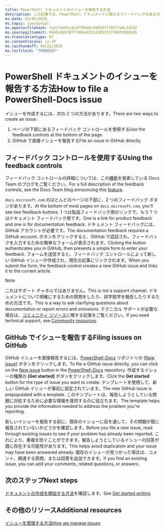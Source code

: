 ```yaml
---
title: PowerShell ドキュメントのイシューを報告する方法
description: この記事では、PowerShell ドキュメントに関するフィードバックを送る方法について説明します。
ms.date: 03/05/2020
ms.topic: conceptual
ms.openlocfilehash: fa2c74d55cdcd779646c50d58f7705f7a4c33542
ms.sourcegitcommit: 6545c60578f7745be015111052fd7769f8289296
ms.translationtype: HT
ms.contentlocale: ja-JP
ms.lasthandoff: 04/22/2020
ms.locfileid: "79060297"
---
```

# <a name="how-to-file-a-powershell-docs-issue"></a><span data-ttu-id="3ef7f-103">PowerShell ドキュメントのイシューを報告する方法</span><span class="sxs-lookup"><span data-stu-id="3ef7f-103">How to file a PowerShell-Docs issue</span></span>

<span data-ttu-id="3ef7f-104">イシューを作成するには、次の 2 つの方法があります。</span><span class="sxs-lookup"><span data-stu-id="3ef7f-104">There are two ways to create an issue:</span></span>

1. <span data-ttu-id="3ef7f-105">ページの下部にあるフィードバック コントロールを使用する</span><span class="sxs-lookup"><span data-stu-id="3ef7f-105">Use the feedback controls at the bottom of the page.</span></span>
1. <span data-ttu-id="3ef7f-106">GitHub で直接イシューを報告する</span><span class="sxs-lookup"><span data-stu-id="3ef7f-106">File an issue in GitHub directly</span></span>

## <a name="using-the-feedback-controls"></a><span data-ttu-id="3ef7f-107">フィードバック コントロールを使用する</span><span class="sxs-lookup"><span data-stu-id="3ef7f-107">Using the feedback controls</span></span>

<span data-ttu-id="3ef7f-108">フィードバック コントロールの詳細については、この[機能][feedback]を発表している Docs Team のブログをご覧ください。</span><span class="sxs-lookup"><span data-stu-id="3ef7f-108">For a full description of the feedback controls, see the Docs Team blog announcing this [feature][feedback].</span></span>

<span data-ttu-id="3ef7f-109">`docs.microsoft.com` のほとんどのページの下部に、2 つのフィードバック ボタンがあります。</span><span class="sxs-lookup"><span data-stu-id="3ef7f-109">At the bottom of most pages on `docs.microsoft.com`, you'll see two feedback buttons.</span></span> <span data-ttu-id="3ef7f-110">1 つは製品フィードバック用のリンクで、もう 1 つはドキュメント フィードバック用です。</span><span class="sxs-lookup"><span data-stu-id="3ef7f-110">One is a link for product feedback and one is for documentation feedback.</span></span> <span data-ttu-id="3ef7f-111">ドキュメント フィードバックには、GitHub アカウントが必要です。</span><span class="sxs-lookup"><span data-stu-id="3ef7f-111">The documentation feedback requires a GitHub account.</span></span> <span data-ttu-id="3ef7f-112">ボタンをクリックすると、GitHub で認証され、フィードバックを入力するための簡単なフォームが表示されます。</span><span class="sxs-lookup"><span data-stu-id="3ef7f-112">Clicking the button authenticates you in GitHub, then presents a simple form to enter your feedback.</span></span> <span data-ttu-id="3ef7f-113">フォームを送信すると、フィードバック コントロールによって新しい GitHub イシューが作成され、現在の記事にリンクされます。</span><span class="sxs-lookup"><span data-stu-id="3ef7f-113">When you submit the form, the feedback control creates a new GitHub issue and links it to the current article.</span></span>

> [!NOTE]
> <span data-ttu-id="3ef7f-114">これはサポート チャネルではありません。</span><span class="sxs-lookup"><span data-stu-id="3ef7f-114">This is not a support channel.</span></span> <span data-ttu-id="3ef7f-115">ドキュメントについて明確にするための質問をしたり、誤字脱字を報告したりするための方法です。</span><span class="sxs-lookup"><span data-stu-id="3ef7f-115">This is a way to ask clarifying questions about documentation or report errors and omissions.</span></span> <span data-ttu-id="3ef7f-116">テクニカル サポートが必要な場合は、[コミュニティ リソース](../community-support.md)に関する記事をご覧ください。</span><span class="sxs-lookup"><span data-stu-id="3ef7f-116">If you need technical support, see [Community resources](../community-support.md).</span></span>

## <a name="filing-issues-on-github"></a><span data-ttu-id="3ef7f-117">GitHub でイシューを報告する</span><span class="sxs-lookup"><span data-stu-id="3ef7f-117">Filing issues on GitHub</span></span>

<span data-ttu-id="3ef7f-118">GitHub イシューを直接報告するには、[PowerShell-Docs][docs-issues] リポジトリの [[New issue]][new-issue] ボタンをクリックします。</span><span class="sxs-lookup"><span data-stu-id="3ef7f-118">To file a GitHub issue directly, you can click on the [New issue][new-issue] button in the [PowerShell-Docs][docs-issues] repository.</span></span> <span data-ttu-id="3ef7f-119">作成するイシューの種類の **[Get started]** ボタンをクリックします。</span><span class="sxs-lookup"><span data-stu-id="3ef7f-119">Click the **Get started** button for the type of issue you want to create.</span></span> <span data-ttu-id="3ef7f-120">テンプレートを使用して、新しい GitHub イシューが事前に設定されています。</span><span class="sxs-lookup"><span data-stu-id="3ef7f-120">The new GitHub issue is prepopulated with a template.</span></span> <span data-ttu-id="3ef7f-121">このテンプレートは、報告しようとしている問題に対処するために必要な情報を提供するのに役立ちます。</span><span class="sxs-lookup"><span data-stu-id="3ef7f-121">The template helps you provide the information needed to address the problem you're reporting.</span></span>

<span data-ttu-id="3ef7f-122">新しいイシューを報告する前に、既存のイシューに目を通して、その問題が既に報告されていないかどうかを確認します。</span><span class="sxs-lookup"><span data-stu-id="3ef7f-122">Before you file a new issue, read through existing issues to see if your problem has already been reported.</span></span> <span data-ttu-id="3ef7f-123">これにより、重複を防ぐことができます。報告しようとしているイシューの回答が既に存在する可能性があります。</span><span class="sxs-lookup"><span data-stu-id="3ef7f-123">This helps avoid duplication and your issue may have been answered already.</span></span> <span data-ttu-id="3ef7f-124">既存のイシューが見つかった場合は、コメント、関連する質問、または回答を追加できます。</span><span class="sxs-lookup"><span data-stu-id="3ef7f-124">If you find an existing issue, you can add your comments, related questions, or answers.</span></span>

## <a name="next-steps"></a><span data-ttu-id="3ef7f-125">次のステップ</span><span class="sxs-lookup"><span data-stu-id="3ef7f-125">Next steps</span></span>

<span data-ttu-id="3ef7f-126">[ドキュメントの作成を開始する方法](get-started-writing.md)を確認します。</span><span class="sxs-lookup"><span data-stu-id="3ef7f-126">See [Get started writing](get-started-writing.md).</span></span>

## <a name="additional-resources"></a><span data-ttu-id="3ef7f-127">その他のリソース</span><span class="sxs-lookup"><span data-stu-id="3ef7f-127">Additional resources</span></span>

[<span data-ttu-id="3ef7f-128">イシューを管理する方法</span><span class="sxs-lookup"><span data-stu-id="3ef7f-128">How we manage issues</span></span>](managing-issues.md)

<!-- reference links -->
[feedback]: /teamblog/a-new-feedback-system-is-coming-to-docs
[new-issue]: https://github.com/MicrosoftDocs/PowerShell-Docs/issues/new/choose
[docs-issues]: https://github.com/MicrosoftDocs/PowerShell-Docs/issues

